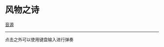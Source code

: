 # 风物之诗

[音源](https://github.com/haveyouwantto/WindsongLyre-Sim)

----

点击之外可以使用键盘输入进行弹奏


<ClientOnly>
  <WindsongLyre />
</ClientOnly>